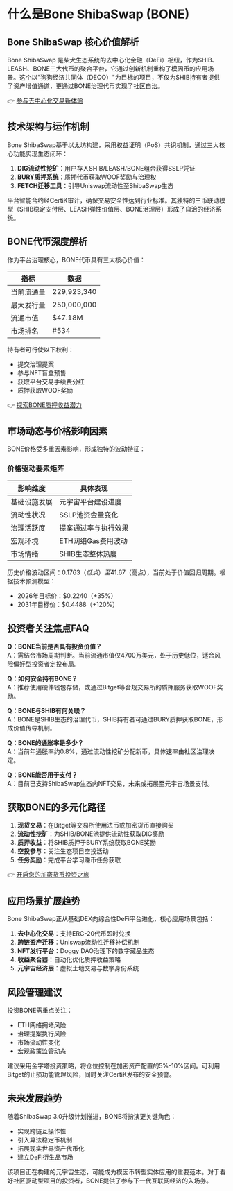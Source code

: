 # 什么是Bone ShibaSwap (BONE)

## Bone ShibaSwap 核心价值解析

Bone ShibaSwap 是柴犬生态系统的去中心化金融（DeFi）枢纽，作为SHIB、LEASH、BONE三大代币的聚合平台，它通过创新机制重构了模因币的应用场景。这个以"狗狗经济共同体（DECO）"为目标的项目，不仅为SHIB持有者提供了资产增值通道，更通过BONE治理代币实现了社区自治。

👉 [参与去中心化交易新体验](https://bit.ly/okx_welcome)

## 技术架构与运作机制

Bone ShibaSwap基于以太坊构建，采用权益证明（PoS）共识机制，通过三大核心功能实现生态闭环：

1. **DIG流动性挖矿**：用户存入SHIB/LEASH/BONE组合获得SSLP凭证
2. **BURY质押系统**：质押代币获取WOOF奖励与治理权
3. **FETCH迁移工具**：引导Uniswap流动性至ShibaSwap生态

平台智能合约经CertiK审计，确保交易安全性达到行业标准。其独特的三币联动模型（SHIB稳定支付层、LEASH弹性价值层、BONE治理层）形成了自洽的经济系统。

## BONE代币深度解析

作为平台治理核心，BONE代币具有三大核心价值：

| 指标          | 数据               |
|---------------|--------------------|
| 当前流通量    | 229,923,340        |
| 最大发行量    | 250,000,000        |
| 流通市值      | $47.18M            |
| 市场排名      | #534               |

持有者可行使以下权利：
- 提交治理提案
- 参与NFT盲盒预售
- 获取平台交易手续费分红
- 质押获取WOOF奖励

👉 [探索BONE质押收益潜力](https://bit.ly/okx_welcome)

## 市场动态与价格影响因素

BONE价格受多重因素影响，形成独特的波动特征：

### 价格驱动要素矩阵
| 影响维度       | 具体表现                     |
|----------------|------------------------------|
| 基础设施发展   | 元宇宙平台建设进度           |
| 流动性状况     | SSLP池资金量变化             |
| 治理活跃度     | 提案通过率与执行效果         |
| 宏观环境       | ETH网络Gas费用波动           |
| 市场情绪       | SHIB生态整体热度             |

历史价格波动区间：$0.1763（低点）至$41.67（高点），当前处于价值回归周期。根据技术预测模型：
- 2026年目标价：$0.2240（+35%）
- 2031年目标价：$0.4488（+120%）

## 投资者关注焦点FAQ

**Q：BONE当前是否具有投资价值？**  
A：需结合市场周期判断。当前流通市值仅4700万美元，处于历史低位，适合风险偏好型投资者定投布局。

**Q：如何安全持有BONE？**  
A：推荐使用硬件钱包存储，或通过Bitget等合规交易所的质押服务获取WOOF奖励。

**Q：BONE与SHIB有何关联？**  
A：BONE是SHIB生态的治理代币，SHIB持有者可通过BURY质押获取BONE，形成价值传导机制。

**Q：BONE的通胀率是多少？**  
A：当前年通胀率约0.8%，通过流动性挖矿分配新币，具体速率由社区治理决定。

**Q：BONE能否用于支付？**  
A：目前已支持ShibaSwap生态内NFT交易，未来或拓展至元宇宙场景支付。

## 获取BONE的多元化路径

1. **现货交易**：在Bitget等交易所使用法币或加密货币直接购买  
2. **流动性挖矿**：为SHIB/BONE池提供流动性获取DIG奖励  
3. **质押收益**：将SHIB质押于BURY系统获取BONE奖励  
4. **空投参与**：关注生态项目空投活动  
5. **任务奖励**：完成平台学习赚币任务获取  

👉 [开启您的加密货币投资之旅](https://bit.ly/okx_welcome)

## 应用场景扩展趋势

Bone ShibaSwap正从基础DEX向综合性DeFi平台进化，核心应用场景包括：

1. **去中心化交易**：支持ERC-20代币即时兑换
2. **跨链资产迁移**：Uniswap流动性迁移补偿机制
3. **NFT发行平台**：Doggy DAO治理下的数字藏品生态
4. **收益聚合器**：自动化优化质押收益策略
5. **元宇宙经济层**：虚拟土地交易与数字身份系统

## 风险管理建议

投资BONE需重点关注：
- ETH网络拥堵风险
- 治理提案执行风险
- 市场流动性变化
- 宏观政策监管动态

建议采用金字塔投资策略，将仓位控制在加密资产配置的5%-10%区间。可利用Bitget的止损功能管理风险，同时关注CertiK发布的安全预警。

## 未来发展趋势

随着ShibaSwap 3.0升级计划推进，BONE将扮演更关键角色：
- 实现跨链互操作性
- 引入算法稳定币机制
- 拓展现实世界资产代币化
- 建立DeFi衍生品市场

该项目正在构建的元宇宙生态，可能成为模因币转型实体应用的重要范本。对于看好社区驱动型项目的投资者，BONE提供了参与下一代互联网经济的入场券。